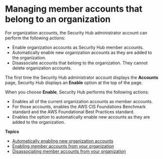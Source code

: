 # Managing member accounts that belong to an organization<a name="securityhub-accounts-orgs"></a>

For organization accounts, the Security Hub administrator account can perform the following actions:
+ Enable organization accounts as Security Hub member accounts\.
+ Automatically enable new organization accounts as they are added to the organization\.
+ Disassociate accounts that belong to the organization\. They cannot delete organization accounts\. 

The first time the Security Hub administrator account displays the **Accounts** page, Security Hub displays an **Enable** option at the top of the page\.

When you choose **Enable**, Security Hub performs the following actions:
+ Enables all of the current organization accounts as member accounts\.
+ For those accounts, enables the AWS CIS Foundations Benchmark standard and the AWS Foundational Best Practices standard\.
+ Enables the option to automatically enable new accounts as they are added to the organization\.

**Topics**
+ [Automatically enabling new organization accounts](accounts-orgs-auto-enable.md)
+ [Enabling member accounts from your organization](orgs-accounts-enable.md)
+ [Disassociating member accounts from your organization](accounts-orgs-disassociate.md)
